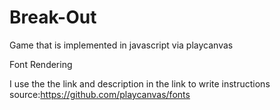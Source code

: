 # Break-Out
Game that is implemented in javascript via playcanvas

Font Rendering

I use the the link and description in the link to write instructions
source:https://github.com/playcanvas/fonts
